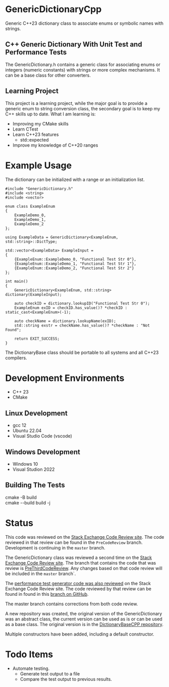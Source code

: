 # GenericDictionaryCpp
Generic C++23 dictionary class to associate enums or symbolic names with strings.

## C++ Generic Dictionary With Unit Test and Performance Tests  

The GenericDictionary.h contains a generic class for associating enums or integers (numeric constants) 
with strings or more complex mechanisms. It can be a base class for other converters.

## Learning Project  
This project is a learning project, while the major goal is to provide a generic enum to string conversion class, the secondary goal is to keep my C++ skills up to date. What I am learning is:  
 - Improving my CMake skills  
 - Learn CTest  
 - Learn C++23 features  
   - std::expected  
 - Improve my knowledge of C++20 ranges  

# Example Usage  

The dictionary can be initialized with a range or an initialization list.

```
#include "GenericDictionary.h"
#include <string>
#include <vector>

enum class ExampleEnum
{
	ExampleDemo_0,
	ExampleDemo_1,
	ExampleDemo_2
};

using ExampleData = GenericDictionary<ExampleEnum, std::string>::DictType;

std::vector<ExampleData> ExampleInput = 
{
	{ExampleEnum::ExampleDemo_0, "Functional Test Str 0"},
	{ExampleEnum::ExampleDemo_1, "Functional Test Str 1"},
	{ExampleEnum::ExampleDemo_2, "Functional Test Str 2"}
};

int main()
{
    GenericDictionary<ExampleEnum, std::string> dictionary(ExampleInput);

    auto checkID = dictionary.lookupID("Functional Test Str 0");
    ExampleEnum exID = checkID.has_value()? *checkID : static_cast<ExampleEnum>(-1);

    auto checkName = dictionary.lookupName(exID);
    std::string exstr = checkName.has_value()? *checkName : "Not Found";
    
    return EXIT_SUCCESS;
}

```

The DictionaryBase class should be portable to all systems and all C++23 compilers.

# Development Environments  
- C++ 23
- CMake

## Linux Development  
- gcc 12
- Ubuntu 22.04
- Visual Studio Code (vscode)

## Windows Development  
- Windows 10
- Visual Studion 2022

## Building The Tests  
cmake -B build  
cmake --build build -j

# Status  
This code was reviewed on the [Stack Exchange Code Review site](https://codereview.stackexchange.com/questions/293782/generic-c-class-to-associate-enum-values-with-strings-for-translation). The code reviewed in that review can be found in the `PreCodeReview` branch. Development is continuing in the `master` branch.  

The GenericDictionary class was reviewed a second time on the [Stack Exchange Code Review site](https://codereview.stackexchange.com/questions/294285/second-try-at-c-20-generic-dictionary-for-enums-and-strings). The branch that contains the code that was review is [PreThirdCodeReview](https://github.com/pacmaninbw/GenericDictionaryCpp/tree/PreThirdCodeReview). Any changes based on that code review will be included in the `master` branch`.

The [performance test generator code was also reviewed](https://codereview.stackexchange.com/questions/293933/c20-performance-test-code-generator) on the Stack Exchange Code Review site. The code reviewed by that review can be found in found in this [branch on GitHub](https://github.com/pacmaninbw/DictionaryBaseCPP/tree/PerformanceTestGeneratorCodeReview).

The master branch contains corrections from both code review.

A new repository was created, the original version of the GenericDictionary was an abstract class, the current version can be used as is or can be used as a base class. The original version is in the [DictionaryBaseCPP repository](https://github.com/pacmaninbw/DictionaryBaseCPP).    

Multiple constructors have been added, including a default constructor.  
# Todo Items  
 - Automate testing.
   - Generate test output to a file
   - Compare the test output to previous results.
 
